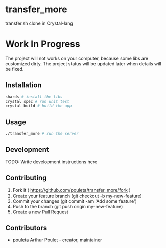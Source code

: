 # transfer_more

transfer.sh clone in Crystal-lang

# Work In Progress
The project will not works on your computer, because some libs are customized dirty.
The project status will be updated later when details will be fixed.

## Installation

```sh
shards # install the libs
crystal spec # run unit test
crystal build # build the app
```



## Usage

```sh
./transfer_more # run the server
```

## Development

TODO: Write development instructions here

## Contributing

1. Fork it ( https://github.com/pouleta/transfer_more/fork )
2. Create your feature branch (git checkout -b my-new-feature)
3. Commit your changes (git commit -am 'Add some feature')
4. Push to the branch (git push origin my-new-feature)
5. Create a new Pull Request

## Contributors

- [pouleta](https://github.com/pouleta) Arthur Poulet - creator, maintainer
